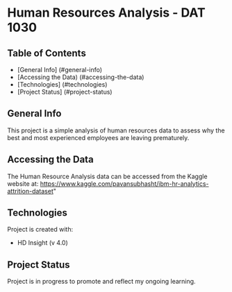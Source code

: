 # Human Resources Analysis - DAT 1030

## Table of Contents
* [General Info] (#general-info)
* [Accessing the Data) (#accessing-the-data)
* [Technologies] (#technologies)
* [Project Status] (#project-status)

## General Info
This project is a simple analysis of human resources data to assess why the best and most experienced employees are leaving prematurely. 

## Accessing the Data
The Human Resource Analysis data can be accessed from the Kaggle website at: https://www.kaggle.com/pavansubhasht/ibm-hr-analytics-attrition-dataset"

## Technologies
Project is created with:
* HD Insight (v 4.0)

## Project Status
Project is in progress to promote and reflect my ongoing learning. 



